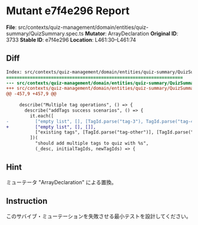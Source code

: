# Mutant e7f4e296 Report

**File**: src/contexts/quiz-management/domain/entities/quiz-summary/QuizSummary.spec.ts
**Mutator**: ArrayDeclaration
**Original ID**: 3733
**Stable ID**: e7f4e296
**Location**: L461:30–L461:74

## Diff

```diff
Index: src/contexts/quiz-management/domain/entities/quiz-summary/QuizSummary.spec.ts
===================================================================
--- src/contexts/quiz-management/domain/entities/quiz-summary/QuizSummary.spec.ts	original
+++ src/contexts/quiz-management/domain/entities/quiz-summary/QuizSummary.spec.ts	mutated #3733
@@ -457,9 +457,9 @@
 
     describe("Multiple tag operations", () => {
       describe("addTags success scenarios", () => {
         it.each([
-          ["empty list", [], [TagId.parse("tag-3"), TagId.parse("tag-4")]],
+          ["empty list", [], []],
           ["existing tags", [TagId.parse("tag-other")], [TagId.parse("tag-3")]],
         ])(
           "should add multiple tags to quiz with %s",
           (_desc, initialTagIds, newTagIds) => {
```

## Hint

ミューテータ "ArrayDeclaration" による置換。

## Instruction

このサバイブ・ミューテーションを失敗させる最小テストを設計してください。
